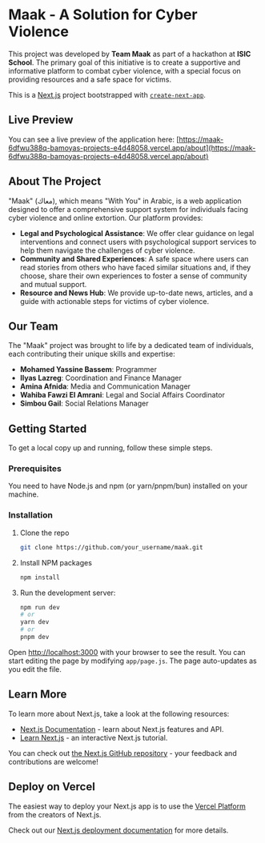 # Maak - A Solution for Cyber Violence

This project was developed by **Team Maak** as part of a hackathon at **ISIC School**. The primary goal of this initiative is to create a supportive and informative platform to combat cyber violence, with a special focus on providing resources and a safe space for victims.

This is a [Next.js](https://nextjs.org/) project bootstrapped with [`create-next-app`](https://www.google.com/search?q=%5Bhttps://github.com/vercel/next.js/tree/canary/packages/create-next-app%5D\(https://github.com/vercel/next.js/tree/canary/packages/create-next-app\)).

## Live Preview

You can see a live preview of the application here: [https://maak-6dfwu388q-bamoyas-projects-e4d48058.vercel.app/about](https://maak-6dfwu388q-bamoyas-projects-e4d48058.vercel.app/about)

## About The Project

"Maak" (معاك), which means "With You" in Arabic, is a web application designed to offer a comprehensive support system for individuals facing cyber violence and online extortion. Our platform provides:

  * **Legal and Psychological Assistance**: We offer clear guidance on legal interventions and connect users with psychological support services to help them navigate the challenges of cyber violence.
  * **Community and Shared Experiences**: A safe space where users can read stories from others who have faced similar situations and, if they choose, share their own experiences to foster a sense of community and mutual support.
  * **Resource and News Hub**: We provide up-to-date news, articles, and a guide with actionable steps for victims of cyber violence.

## Our Team

The "Maak" project was brought to life by a dedicated team of individuals, each contributing their unique skills and expertise:

  * **Mohamed Yassine Bassem**: Programmer
  * **Ilyas Lazreg**: Coordination and Finance Manager
  * **Amina Afnida**: Media and Communication Manager
  * **Wahiba Fawzi El Amrani**: Legal and Social Affairs Coordinator
  * **Simbou Gail**: Social Relations Manager

## Getting Started

To get a local copy up and running, follow these simple steps.

### Prerequisites

You need to have Node.js and npm (or yarn/pnpm/bun) installed on your machine.

### Installation

1.  Clone the repo
    ```sh
    git clone https://github.com/your_username/maak.git
    ```
2.  Install NPM packages
    ```sh
    npm install
    ```
3.  Run the development server:
    ```bash
    npm run dev
    # or
    yarn dev
    # or
    pnpm dev
    ```

Open [http://localhost:3000](https://www.google.com/search?q=http://localhost:3000) with your browser to see the result. You can start editing the page by modifying `app/page.js`. The page auto-updates as you edit the file.

## Learn More

To learn more about Next.js, take a look at the following resources:

  - [Next.js Documentation](https://nextjs.org/docs) - learn about Next.js features and API.
  - [Learn Next.js](https://nextjs.org/learn) - an interactive Next.js tutorial.

You can check out [the Next.js GitHub repository](https://github.com/vercel/next.js/) - your feedback and contributions are welcome\!

## Deploy on Vercel

The easiest way to deploy your Next.js app is to use the [Vercel Platform](https://vercel.com/new?utm_medium=default-template&filter=next.js&utm_source=create-next-app&utm_campaign=create-next-app-readme) from the creators of Next.js.

Check out our [Next.js deployment documentation](https://nextjs.org/docs/deployment) for more details.